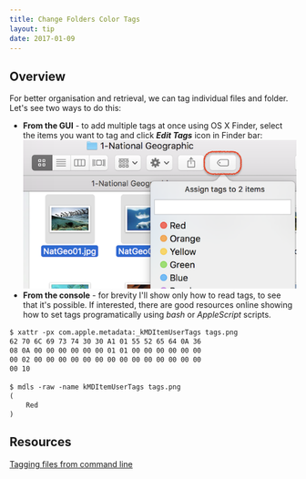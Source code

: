 ```yaml
---
title: Change Folders Color Tags
layout: tip
date: 2017-01-09
---
```


## Overview

For better organisation and retrieval, we can tag individual files and folder. Let's see two ways to do this:

* **From the GUI** - to add multiple tags at once using OS X Finder, select the items you want to tag and click **_Edit Tags_** icon in Finder bar:
![tags](/assets/images/tips/tags.png)
* **From the console** - for brevity I'll show only how to read tags, to see that it's possible. If interested, there are good resources online showing how to set tags programatically using *bash* or *AppleScript* scripts.
```
$ xattr -px com.apple.metadata:_kMDItemUserTags tags.png
62 70 6C 69 73 74 30 30 A1 01 55 52 65 64 0A 36
08 0A 00 00 00 00 00 00 01 01 00 00 00 00 00 00
00 02 00 00 00 00 00 00 00 00 00 00 00 00 00 00
00 10

$ mdls -raw -name kMDItemUserTags tags.png
(
    Red
)
```

## Resources
[Tagging files from command line](http://brettterpstra.com/2017/08/22/tagging-files-from-the-command-line/)
